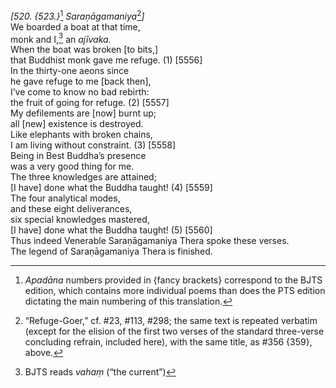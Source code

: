 *\[520. {523.}*[^1] *Saraṇāgamaniya*[^2]*\]*  
We boarded a boat at that time,  
monk and I,[^3] an *ajīvaka.*  
When the boat was broken \[to bits,\]  
that Buddhist monk gave me refuge. (1) \[5556\]  
In the thirty-one aeons since  
he gave refuge to me \[back then\],  
I’ve come to know no bad rebirth:  
the fruit of going for refuge. (2) \[5557\]  
My defilements are \[now\] burnt up;  
all \[new\] existence is destroyed.  
Like elephants with broken chains,  
I am living without constraint. (3) \[5558\]  
Being in Best Buddha’s presence  
was a very good thing for me.  
The three knowledges are attained;  
\[I have\] done what the Buddha taught! (4) \[5559\]  
The four analytical modes,  
and these eight deliverances,  
six special knowledges mastered,  
\[I have\] done what the Buddha taught! (5) \[5560\]  
Thus indeed Venerable Saraṇāgamaniya Thera spoke these verses.  
The legend of Saraṇāgamaniya Thera is finished.  
[^1]: *Apadāna* numbers provided in {fancy brackets} correspond to the
    BJTS edition, which contains more individual poems than does the PTS
    edition dictating the main numbering of this translation.  
[^2]: “Refuge-Goer,” cf. \#23, \#113, \#298; the same text is repeated
    verbatim (except for the elision of the first two verses of the
    standard three-verse concluding refrain, included here), with the
    same title, as \#356 {359}, above.  
[^3]: BJTS reads *vahaṃ* (“the current”)
